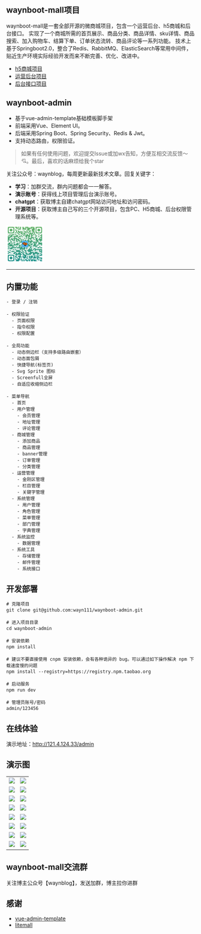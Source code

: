 ## waynboot-mall项目

waynboot-mall是一套全部开源的微商城项目，包含一个运营后台、h5商城和后台接口。
实现了一个商城所需的首页展示、商品分类、商品详情、sku详情、商品搜索、加入购物车、结算下单、订单状态流转、商品评论等一系列功能。
技术上基于Springboot2.0，整合了Redis、RabbitMQ、ElasticSearch等常用中间件，
贴近生产环境实际经验开发而来不断完善、优化、改进中。


- [h5商城项目](https://github.com/wayn111/waynboot-mobile)
- [运营后台项目](https://github.com/wayn111/waynboot-admin)  
- [后台接口项目](https://github.com/wayn111/waynboot-mall)  

## waynboot-admin

* 基于vue-admin-template基础模板脚手架
* 前端采用Vue、Element UI。
* 后端采用Spring Boot、Spring Security、Redis & Jwt。
* 支持动态路由，权限验证。

> 如果有任何使用问题，欢迎提交Issue或加wx告知，方便互相交流反馈～ 💘。最后，喜欢的话麻烦给我个star

关注公众号：waynblog，每周更新最新技术文章。回复关键字：
- **学习**：加群交流，群内问题都会一一解答。
- **演示账号**：获得线上项目管理后台演示账号。
- **chatgpt**：获取博主自建chatgpt网站访问地址和访问密码。
- **开源项目**：获取博主自己写的三个开源项目，包含PC、H5商城、后台权限管理系统等。

<img src="images/wx-mp-code.png" width = "100" />

---

## 内置功能

```
- 登录 / 注销

- 权限验证
  - 页面权限
  - 指令权限
  - 权限配置

- 全局功能
  - 动态侧边栏（支持多级路由嵌套）
  - 动态面包屑
  - 快捷导航(标签页)
  - Svg Sprite 图标
  - Screenfull全屏
  - 自适应收缩侧边栏

- 菜单导航
  - 首页
  - 用户管理
    - 会员管理
    - 地址管理
    - 评论管理
  - 商城管理
    - 添加商品
    - 商品管理
    - banner管理
    - 订单管理
    - 分类管理
  - 运营管理
    - 金刚区管理
    - 栏目管理
    - 关键字管理
  - 系统管理
    - 用户管理
    - 角色管理
    - 菜单管理
    - 部门管理
    - 字典管理
  - 系统监控
    - 数据管理
  - 系统工具
    - 存储管理
    - 邮件管理
    - 系统接口
```
## 开发部署
```
# 克隆项目
git clone git@github.com:wayn111/waynboot-admin.git

# 进入项目目录
cd waynboot-admin

# 安装依赖
npm install

# 建议不要直接使用 cnpm 安装依赖，会有各种诡异的 bug。可以通过如下操作解决 npm 下载速度慢的问题
npm install --registry=https://registry.npm.taobao.org

# 启动服务
npm run dev

# 管理员账号/密码
admin/123456
```

## 在线体验
演示地址：http://121.4.124.33/admin

## 演示图

<table>
    <tr>
        <td><img src="https://oscimg.oschina.net/oscnet/up-3cb800e60b6c99c5e0c2e2984b9ddffdcc0.png"/></td>
        <td><img src="https://oscimg.oschina.net/oscnet/up-224e54dcb3eb4035736fcbea4626b85223d.png"/></td>
    </tr>
    <tr>
        <td><img src="https://oscimg.oschina.net/oscnet/up-7fabe6227a9447653e06d2d8e4efb974195.png"/></td>
        <td><img src="https://oscimg.oschina.net/oscnet/up-0192d4f41f9c061ed5329d9d6267ce3b8f3.png"/></td>
    </tr>
    <tr>
        <td><img src="https://oscimg.oschina.net/oscnet/up-cec6bde100884182a9ad7aae10cb8c9d5b8.png"/></td>
        <td><img src="https://oscimg.oschina.net/oscnet/up-535f8cab7365885095e3e511ec3762b0973.png"/></td>
    </tr>
    <tr>
        <td><img src="https://oscimg.oschina.net/oscnet/up-b831bbf1f4fa00655d3b7e4368d4181a9b9.png"/></td>
        <td><img src="https://oscimg.oschina.net/oscnet/up-e9edbb0bfcfd2c8687457573caf603e6275.png"/></td>
    </tr>
    <tr>
        <td><img src="https://oscimg.oschina.net/oscnet/up-5447c1deaa5e1db63b81a9f90b5eed2fc07.png"/></td>
        <td><img src="https://oscimg.oschina.net/oscnet/up-c769886a136ce0f25edcc4d647322d5d51f.png"/></td>
    </tr>
     <tr>
        <td><img src="https://oscimg.oschina.net/oscnet/up-ef857d19b1f905afec239c673be24860a9a.png"/></td>
        <td><img src="https://oscimg.oschina.net/oscnet/up-e0effea68ad0073f30d5b5f6d9567a24b9e.png"/></td>
    </tr>
    <tr>
        <td><img src="https://oscimg.oschina.net/oscnet/up-d3bce6e295c1ddf4b27e6c437ca6a8b6351.png"/></td>
        <td><img src="https://oscimg.oschina.net/oscnet/up-e6c8baa4e20766156053daa15b0b0240653.png"/></td>
    </tr>
    <tr>
        <td><img src="https://oscimg.oschina.net/oscnet/up-f5989718203874629c12f637c1c787c5ea6.png"/></td>
        <td><img src="https://oscimg.oschina.net/oscnet/up-0613c4a6eb745def23c5359a53340744c05.png"/></td>
    </tr>
</table>


## waynboot-mall交流群

关注博主公众号【waynblog】，发送加群，博主拉你进群

## 感谢

- [vue-admin-template](https://github.com/PanJiaChen/vue-admin-template)
- [litemall](https://github.com/linlinjava/litemall)
